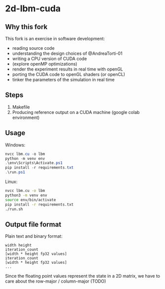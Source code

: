 # 2d-lbm-cuda


## Why this fork
This fork is an exercise in software development:
 * reading source code
 * understanding the design choices of @AndreaTorti-01
 * writing a CPU version of CUDA code
 * (explore openMP optimizations)
 * render the experiment results in real time with openGL
 * porting the CUDA code to openGL shaders (or openCL)
 * tinker the parameters of the simulation in real time


## Steps
 1. Makefile
 2. Producing reference output on a CUDA machine (google colab environment)


## Usage

Windows:

```powershell
nvcc lbm.cu -o lbm
python -m venv env
.\env\Scripts\Activate.ps1
pip install -r requirements.txt
.\run.ps1
```

Linux:

```bash
nvcc lbm.cu -o lbm
python3 -m venv env
source env/bin/activate
pip install -r requirements.txt
./run.sh
```


## Output file format
Plain text and binary format:

```
width height
iteration_count
[width * height fp32 values]
iteration_count
[width * height fp32 values]
...
```

Since the floating point values represent the state in a 2D matrix, we have to care about the row-major / column-major (TODO)
